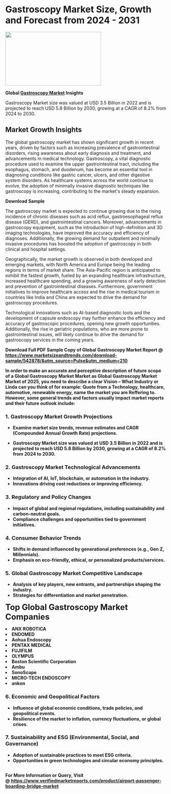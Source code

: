 <H1>Gastroscopy Market Size, Growth and Forecast from 2024 - 2031</H1><img class="aligncenter size-medium wp-image-584254" src="https://thirdeyenews.in/wp-content/uploads/2024/09/Global-Market-Research-300x168.jpeg" alt="" width="300" height="168" /><p><strong>Global&nbsp;<a href="https://www.marketsizeandtrends.com/download-sample/542878/&amp;utm_source=Pulse&amp;utm_medium=210">Gastroscopy Market</a> Insights</strong></p><p>Gastroscopy Market size was valued at USD 3.5 Billion in 2022 and is projected to reach USD 5.8 Billion by 2030, growing at a CAGR of 8.2% from 2024 to 2030.</p><p><h2>Market Growth Insights</h2> <p>The global gastroscopy market has shown significant growth in recent years, driven by factors such as increasing prevalence of gastrointestinal disorders, rising awareness about early diagnosis and treatment, and advancements in medical technology. Gastroscopy, a vital diagnostic procedure used to examine the upper gastrointestinal tract, including the esophagus, stomach, and duodenum, has become an essential tool in diagnosing conditions like gastric cancer, ulcers, and other digestive system disorders. As healthcare systems across the world continue to evolve, the adoption of minimally invasive diagnostic techniques like gastroscopy is increasing, contributing to the market's steady expansion.</p> <p><strong>Download Sample</strong></p> <p>The gastroscopy market is expected to continue growing due to the rising incidence of chronic diseases such as acid reflux, gastroesophageal reflux disease (GERD), and gastrointestinal cancers. Moreover, advancements in gastroscopy equipment, such as the introduction of high-definition and 3D imaging technologies, have improved the accuracy and efficiency of diagnoses. Additionally, the growing demand for outpatient and minimally invasive procedures has boosted the adoption of gastroscopy in both clinical and hospital settings.</p> <p>Geographically, the market growth is observed in both developed and emerging markets, with North America and Europe being the leading regions in terms of market share. The Asia-Pacific region is anticipated to exhibit the fastest growth, fueled by an expanding healthcare infrastructure, increased healthcare spending, and a growing awareness of early detection and prevention of gastrointestinal diseases. Furthermore, government initiatives to improve healthcare access and the rise in medical tourism in countries like India and China are expected to drive the demand for gastroscopy procedures.</p> <p>Technological innovations such as AI-based diagnostic tools and the development of capsule endoscopy may further enhance the efficiency and accuracy of gastroscopic procedures, opening new growth opportunities. Additionally, the rise in geriatric populations, who are more prone to gastrointestinal issues, will likely continue to drive the demand for gastroscopy services in the coming years.</p> <p><strong></p><p><span class=""><strong>Download Full PDF Sample Copy of Global Gastroscopy Market Report</strong> @ <a href="https://www.marketsizeandtrends.com/download-sample/542878/&amp;utm_source=Pulse&amp;utm_medium=210" target="_blank">https://www.marketsizeandtrends.com/download-sample/542878/&amp;utm_source=Pulse&amp;utm_medium=210</a></span></p><p>In order to make an accurate and perceptive description of future scope of a Global&nbsp;Gastroscopy Market Market as Global&nbsp;Gastroscopy Market Market of 2025, you need to describe a clear Vision &ndash; What Industry or Linda can you think of for example: Quote from a Technology, healthcare, automotive, renewable energy, name the market you are Reffering to. However, some general trends and factors usually impact market reports and their future outlook include:</p><h3>1.&nbsp;<strong>Gastroscopy Market Growth Projections</strong></h3><ul><li>Examine market size trends, revenue estimates and CAGR (Compounded Annual Growth Rate) projections.</li><li><p>Gastroscopy Market size was valued at USD 3.5 Billion in 2022 and is projected to reach USD 5.8 Billion by 2030, growing at a CAGR of 8.2% from 2024 to 2030.</p></li></ul><h3>2.&nbsp;<strong>Gastroscopy Market Technological Advancements</strong></h3><ul><li>Integration of AI, IoT, blockchain, or automation in the industry.</li><li>Innovations driving cost reductions or improving efficiency.</li></ul><h3>3.&nbsp;<strong>Regulatory and Policy Changes</strong></h3><ul><li>Impact of global and regional regulations, including sustainability and carbon-neutral goals.</li><li>Compliance challenges and opportunities tied to government initiatives.</li></ul><h3>4.&nbsp;<strong>Consumer Behavior Trends</strong></h3><ul><li>Shifts in demand influenced by generational preferences (e.g., Gen Z, Millennials).</li><li>Emphasis on eco-friendly, ethical, or personalized products/services.</li></ul><h3>5.&nbsp;<strong>Global Gastroscopy Market Competitive Landscape</strong></h3><ul><li>Analysis of key players, new entrants, and partnerships shaping the industry.</li><li>Strategies for differentiation and market penetration.</li></ul><p data-pm-slice="1 1 []"><span style="color: inherit; font-family: inherit; font-size: 25px;">Top Global Gastroscopy Market Companies</span></p><div class="" data-test-id=""><p><li>ANX ROBOTICA</li><li> ENDOMED</li><li> Aohua Endoscopy</li><li> PENTAX MEDICAL</li><li> FUJIFILM</li><li> OLYMPUS</li><li> Boston Scientific Corporation</li><li> Ambu</li><li> SonoScape</li><li> MICRO-TECH ENDOSCOPY</li><li> ankon</li></p></div><h3>6.&nbsp;<strong>Economic and Geopolitical Factors</strong></h3><ul><li>Influence of global economic conditions, trade policies, and geopolitical events.</li><li>Resilience of the market to inflation, currency fluctuations, or global crises.</li></ul><h3>7.&nbsp;<strong>Sustainability and ESG (Environmental, Social, and Governance)</strong></h3><ul><li>Adoption of sustainable practices to meet ESG criteria.</li><li>Opportunities in green technologies and circular economy principles.</li></ul><h2><strong style="font-size: 14px;">For More Information or Query, Visit @&nbsp;</strong><a style="background-color: #ffffff; font-size: 14px;" href="https://www.marketsizeandtrends.com/report/gastroscopy-market/" target="_blank">https://www.verifiedmarketreports.com/product/airport-passenger-boarding-bridge-market</a></h2>
